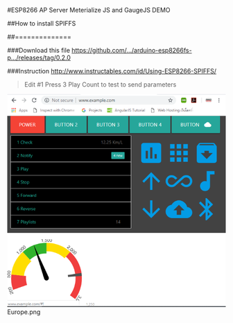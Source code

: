 #ESP8266 AP Server Meterialize JS and GaugeJS DEMO


##How to install SPIFFS 


##==============


###Download this file https://github.com/…/arduino-esp8266fs-p…/releases/tag/0.2.0 


###Instruction http://www.instructables.com/id/Using-ESP8266-SPIFFS/ 


> Edit #1  Press 3 Play Count to test to send parameters


<img src="https://github.com/SmazControl/GaugeJS_AP_Server/blob/master/Europe.png?raw=true">Europe.png</img>
 
